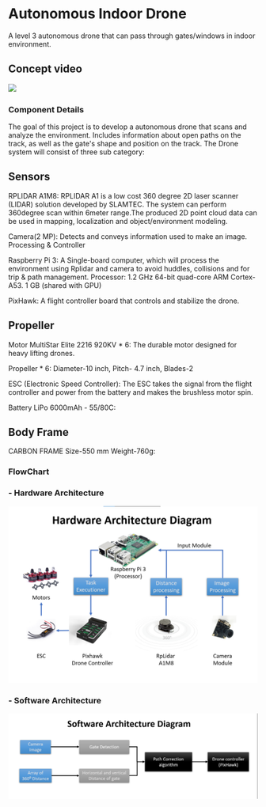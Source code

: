 # Autonomous Indoor Drone

A level 3 autonomous drone that can pass through gates/windows in indoor environment. 

## Concept video

[![](http://img.youtube.com/vi/diFjEheEhRY/0.jpg)](http://www.youtube.com/watch?v=diFjEheEhRY "")

### Component Details 

The goal of this project is to develop a autonomous drone that scans and analyze the environment. Includes information about open paths on the track, as well as the gate's shape and position on the track. The Drone system will consist of three sub category:

## Sensors

RPLIDAR A1M8: RPLIDAR A1 is a low cost 360 degree 2D laser scanner (LIDAR) solution developed by SLAMTEC. The system can perform 360degree scan within 6meter range.The produced 2D point cloud data can be used in mapping, localization and object/environment modeling.

Camera(2 MP): Detects and conveys information used to make an image.
Processing & Controller

Raspberry Pi 3: A Single-board computer, which will process the environment using Rplidar and camera to avoid huddles, collisions and for trip & path management. Processor: 1.2 GHz 64-bit quad-core ARM Cortex-A53. 1 GB (shared with GPU)

PixHawk: A flight controller board that controls and stabilize the drone.

## Propeller

Motor MultiStar Elite 2216 920KV * 6: The durable motor designed for heavy lifting drones.

Propeller * 6: Diameter-10 inch, Pitch- 4.7 inch, Blades-2 

ESC (Electronic Speed Controller): The ESC takes the signal from the flight controller and power from the battery and makes the brushless motor spin.

Battery LiPo 6000mAh - 55/80C:

## Body Frame

CARBON FRAME Size-550 mm Weight-760g:

### FlowChart

### - Hardware Architecture
![hardware architecture](/hardware.png)

### - Software Architecture
![Software architecture](/software.png)
